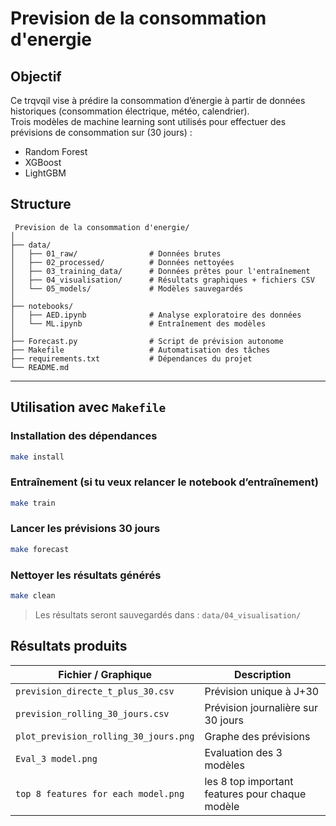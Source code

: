
#  Prevision de la consommation d'energie


##  Objectif

Ce trqvqil vise à prédire la consommation d’énergie à partir de données historiques (consommation électrique, météo, calendrier).  
Trois modèles de machine learning sont utilisés pour effectuer des prévisions de consommation sur (30 jours) :

-  Random Forest
-  XGBoost
-  LightGBM

##  Structure 

```
 Prevision de la consommation d'energie/
│
├── data/
│   ├── 01_raw/                # Données brutes
│   ├── 02_processed/          # Données nettoyées
│   ├── 03_training_data/      # Données prêtes pour l'entraînement
│   ├── 04_visualisation/      # Résultats graphiques + fichiers CSV
│   └── 05_models/             # Modèles sauvegardés
│
├── notebooks/
│   ├── AED.ipynb              # Analyse exploratoire des données
│   └── ML.ipynb               # Entraînement des modèles
│
├── Forecast.py                # Script de prévision autonome
├── Makefile                   # Automatisation des tâches
├── requirements.txt           # Dépendances du projet
└── README.md                  
```

---

##  Utilisation avec `Makefile`


###  Installation des dépendances

```bash
make install
```

###  Entraînement (si tu veux relancer le notebook d’entraînement)

```bash
make train
```

###  Lancer les prévisions 30 jours

```bash
make forecast
```

###  Nettoyer les résultats générés

```bash
make clean
```

>  Les résultats seront sauvegardés dans : `data/04_visualisation/`



##  Résultats produits

| Fichier / Graphique                        | Description                                  |
|-------------------------------------------|----------------------------------------------|
| `prevision_directe_t_plus_30.csv`         | Prévision unique à J+30                      |
| `prevision_rolling_30_jours.csv`          | Prévision journalière sur 30 jours           |
| `plot_prevision_rolling_30_jours.png`     | Graphe des prévisions                        |
| `Eval_3 model.png`                         | Evaluation des 3 modèles          |
| `top 8 features for each model.png`       | les 8 top important features pour chaque modèle  |





